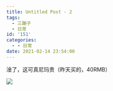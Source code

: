 ```yaml
---
title: Untitled Post - 2
tags:
  - 三蹦子
  - 日常
id: '151'
categories:
  - - 日常
date: 2021-02-14 23:54:00
---
```


淦了，这可真尼玛贵（昨天买的，40RMB）

![](/wp-content/uploads/2021/03/1615014463955.jpeg)